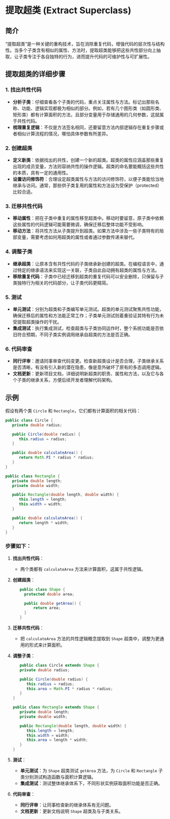 # 提取超类 (Extract Superclass)

## 简介

“提取超类”是一种关键的重构技术，旨在消除重复代码，增强代码的层次性与结构性。当多个子类含有相似的属性、方法时，提取超类能够把这些共性部分向上抽取，让子类专注于各自独特的行为，进而提升代码的可维护性与可扩展性。

## 提取超类的详细步骤

### 1. 找出共性代码

- **分析子类**：仔细查看各个子类的代码，重点关注属性与方法。标记出那些名称、功能、逻辑实现都极为相似的部分。例如，若有几个图形类（如圆形类、矩形类）都有计算面积的方法，且部分变量用于存储通用的几何参数，这就属于共性代码。
- **梳理重复逻辑**：不仅是方法签名相同，还要留意方法内部逻辑存在重复步骤或者相似计算流程的情况，哪怕具体参数有所差异。

### 2. 创建超类

- **定义新类**：依据找出的共性，创建一个新的超类。超类的属性应涵盖那些重复出现的成员变量，方法则容纳共性的操作逻辑。超类的命名要能概括这些共性的本质，具有一定的通用性。
- **设置访问修饰符**：合理设定超类属性与方法的访问修饰符，以便子类能恰当地继承与访问。通常，那些供子类复用的属性和方法设为受保护（protected）比较合适。

### 3. 迁移共性代码

- **移动属性**：把在子类中重复的属性移至超类中。移动时要留意，原子类中依赖这些属性的代码逻辑可能需要微调，确保迁移后整体功能不受影响。
- **移动方法**：将共性方法从子类提升到超类。如果方法中涉及一些子类特有的局部变量，需要考虑如何用超类的属性或者通过参数传递来替代。

### 4. 调整子类

- **继承超类**：让原本含有共性代码的子类继承新创建的超类。在编程语言中，通过特定的继承语法来实现这一关联，子类自此自动拥有超类的属性与方法。
- **移除重复代码**：子类中已经迁移到超类的重复代码可以安全删除，只保留与子类独特行为相关的代码部分，让子类代码更精简。

### 5. 测试

- **单元测试**：分别为超类和子类编写单元测试。超类的单元测试聚焦共性功能，确保迁移后的属性和方法能正常工作；子类单元测试则着重验证其特有行为未受提取超类操作的干扰。
- **集成测试**：执行集成测试，检查超类与子类协同运作时，整个系统功能是否依旧符合预期，不同子类实例调用继承自超类的方法是否正确。

### 6. 代码审查

- **同行评审**：邀请同事审查代码变更。检查新超类设计是否合理，子类继承关系是否清晰，有没有引入新的潜在隐患，像是意外破坏了原有的多态调用逻辑。
- **文档更新**：更新项目文档，详细说明新超类的职责、属性和方法，以及它与各个子类的继承关系，方便后续开发者理解代码架构。

## 示例

假设有两个类 `Circle` 和 `Rectangle`，它们都有计算面积的相关代码：

```java
public class Circle {
   private double radius;

   public Circle(double radius) {
      this.radius = radius;
   }

   public double calculateArea() {
      return Math.PI * radius * radius;
   }
}

public class Rectangle {
   private double length;
   private double width;

   public Rectangle(double length, double width) {
      this.length = length;
      this.width = width;
   }

   public double calculateArea() {
      return length * width;
   }
}
   ```

### 步骤如下：

1. **找出共性代码**：
    - 两个类都有 `calculateArea` 方法来计算面积，这属于共性逻辑。
2. **创建超类**：
   ```java
      public class Shape {
        protected double area;
   
        public double getArea() {
            return area;
        }
      }
   ```
3. **迁移共性代码**：
    - 把 `calculateArea` 方法的共性逻辑概念提取到 `Shape` 超类中，调整为更通用的形式来计算面积。
4. **调整子类**：

   ```java
      public class Circle extends Shape {
      private double radius;
   
      public Circle(double radius) {
         this.radius = radius;
         this.area = Math.PI * radius * radius;
      }
   }
   
   public class Rectangle extends Shape {
      private double length;
      private double width;
   
      public Rectangle(double length, double width) {
         this.length = length;
         this.width = width;
         this.area = length * width;
      }
   }
   ```
5. **测试**：
    - **单元测试**：为 `Shape` 超类测试 `getArea` 方法，为 `Circle` 和 `Rectangle` 子类分别测试构造函数与面积计算逻辑。
    - **集成测试**：测试整体继承体系下，不同形状实例获取面积功能是否正确。
6. **代码审查**：
    - **同行评审**：让同事检查新的继承体系有无问题。
    - **文档更新**：更新文档说明 `Shape` 超类及与子类关系。